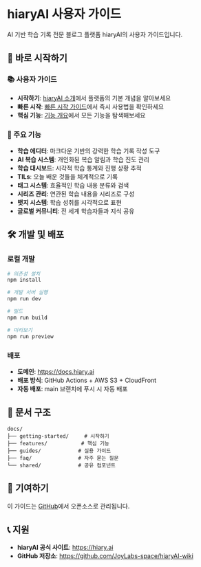 # hiaryAI 사용자 가이드

AI 기반 학습 기록 전문 블로그 플랫폼 hiaryAI의 사용자 가이드입니다.

## 🚀 바로 시작하기

### 📚 사용자 가이드
- **시작하기**: [hiaryAI 소개](/getting-started/index)에서 플랫폼의 기본 개념을 알아보세요
- **빠른 시작**: [빠른 시작 가이드](/getting-started/quick-start)에서 즉시 사용법을 확인하세요
- **핵심 기능**: [기능 개요](/features/index)에서 모든 기능을 탐색해보세요

### 🎯 주요 기능
- **학습 에디터**: 마크다운 기반의 강력한 학습 기록 작성 도구
- **AI 복습 시스템**: 개인화된 복습 알림과 학습 진도 관리
- **학습 대시보드**: 시각적 학습 통계와 진행 상황 추적
- **TILs**: 오늘 배운 것들을 체계적으로 기록
- **태그 시스템**: 효율적인 학습 내용 분류와 검색
- **시리즈 관리**: 연관된 학습 내용을 시리즈로 구성
- **뱃지 시스템**: 학습 성취를 시각적으로 표현
- **글로벌 커뮤니티**: 전 세계 학습자들과 지식 공유

## 🛠️ 개발 및 배포

### 로컬 개발
```bash
# 의존성 설치
npm install

# 개발 서버 실행
npm run dev

# 빌드
npm run build

# 미리보기
npm run preview
```

### 배포
- **도메인**: https://docs.hiary.ai
- **배포 방식**: GitHub Actions + AWS S3 + CloudFront
- **자동 배포**: main 브랜치에 푸시 시 자동 배포

## 📖 문서 구조

```
docs/
├── getting-started/     # 시작하기
├── features/           # 핵심 기능
├── guides/            # 실용 가이드
├── faq/               # 자주 묻는 질문
└── shared/            # 공유 컴포넌트
```

## 🤝 기여하기

이 가이드는 [GitHub](https://github.com/JoyLabs-space/hiaryAI-wiki)에서 오픈소스로 관리됩니다.

## 📞 지원

- **hiaryAI 공식 사이트**: https://hiary.ai
- **GitHub 저장소**: https://github.com/JoyLabs-space/hiaryAI-wiki
